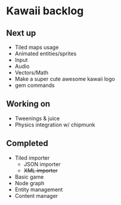 # Kawaii backlog

## Next up
* Tiled maps usage
* Animated entities/sprites
* Input
* Audio
* Vectors/Math
* Make a super cute awesome kawaii logo
* gem commands

## Working on
* Tweenings & juice
* Physics integration w/ chipmunk

## Completed
* Tiled importer
	* JSON importer
	* <del>XML importer</del>
* Basic game
* Node graph
* Entity management
* Content manager